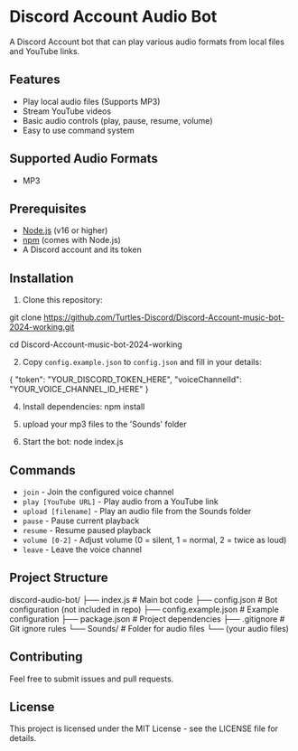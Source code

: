 # Discord Account Audio Bot

A Discord Account bot that can play various audio formats from local files and YouTube links.

## Features
- Play local audio files (Supports MP3)
- Stream YouTube videos
- Basic audio controls (play, pause, resume, volume)
- Easy to use command system

## Supported Audio Formats
- MP3


## Prerequisites
- [Node.js](https://nodejs.org/) (v16 or higher)
- [npm](https://www.npmjs.com/) (comes with Node.js)
- A Discord account and its token

## Installation

1. Clone this repository:

git clone https://github.com/Turtles-Discord/Discord-Account-music-bot-2024-working.git

cd Discord-Account-music-bot-2024-working

2. Copy `config.example.json` to `config.json` and fill in your details:
   
{
    "token": "YOUR_DISCORD_TOKEN_HERE",
    "voiceChannelId": "YOUR_VOICE_CHANNEL_ID_HERE"
}

4. Install dependencies:
npm install

5. upload your mp3 files to the 'Sounds' folder

6. Start the bot:
node index.js

## Commands
- `join` - Join the configured voice channel
- `play [YouTube URL]` - Play audio from a YouTube link
- `upload [filename]` - Play an audio file from the Sounds folder
- `pause` - Pause current playback
- `resume` - Resume paused playback
- `volume [0-2]` - Adjust volume (0 = silent, 1 = normal, 2 = twice as loud)
- `leave` - Leave the voice channel

## Project Structure
discord-audio-bot/
├── index.js           # Main bot code
├── config.json        # Bot configuration (not included in repo)
├── config.example.json # Example configuration
├── package.json       # Project dependencies
├── .gitignore        # Git ignore rules
└── Sounds/           # Folder for audio files
    └── (your audio files)

## Contributing
Feel free to submit issues and pull requests.

## License
This project is licensed under the MIT License - see the LICENSE file for details.
